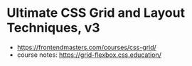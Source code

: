 # Ultimate CSS Grid and Layout Techniques, v3

* <https://frontendmasters.com/courses/css-grid/>
* course notes: <https://grid-flexbox.css.education/>
